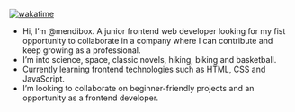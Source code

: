 [![wakatime](https://wakatime.com/badge/user/c1707548-af66-44d3-bcc1-28f0c83893c0.svg)](https://wakatime.com/@c1707548-af66-44d3-bcc1-28f0c83893c0)

- Hi, I’m @mendibox. A junior frontend web developer looking for my fist opportunity to collaborate in a company where I can contribute and keep growing as a professional.
- I’m into science, space, classic novels, hiking, biking and basketball.
- Currently learning frontend technologies such as HTML, CSS and JavaScript.
- I’m looking to collaborate on beginner-friendly projects and an opportunity as a frontend developer.